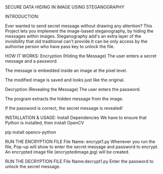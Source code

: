 SECURE DATA HIDING IN IMAGE USING STEGANOGRAPHY

INTRODUCTION:

Ever wanted to send secret message without drawing any attention?
This Project lets you implement the image-based steganography, by hiding the messages within images. Steganography add's an extra layer of the invisibility that old traditional can't provide.It can be only access by the authorise person who have pass key to unlock the file.

HOW IT WORKS:
Encryption (Hiding the Message)
The user enters a secret message and a password.

The message is embedded inside an image at the pixel level.

The modified image is saved and looks just like the original.

Decryption (Revealing the Message)
The user enters the password.

The program extracts the hidden message from the image.

If the password is correct, the secret message is revealed!

INSTALLATION & USAGE:
Install Dependencies
We have to ensure that Python is installed, then install OpenCV

pip install opencv-python

RUN THE ENCRYPTION FILE
File Name: encrypt1.py
Whenever you run the file, Pop-up will show to enter the secret message and password to encrypt.
An encrypted image file (encryptedimage.jpg) will be created.

RUN THE DECRYPTION FILE
File Name:decrypt1.py
Enter the password to unlock the secret message.





